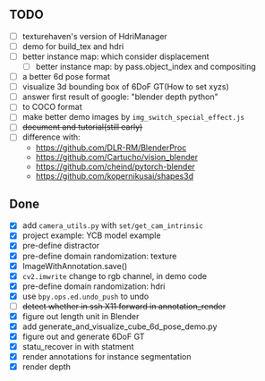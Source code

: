 ## TODO
 - [ ] texturehaven's version of HdriManager
 - [ ] demo for build_tex and hdri
 - [ ] better instance map: which consider displacement
    - [ ] better instance map: by pass.object_index and compositing
 - [ ] a better 6d pose format
 - [ ] visualize 3d bounding box of 6DoF GT(How to set xyzs)
 - [ ] answer first result of google: "blender depth python"
 - [ ] to COCO format
 - [ ] make better demo images by `img_switch_special_effect.js`
 - [ ] ~~document and tutorial(still early)~~
 - [ ] difference with:
   - https://github.com/DLR-RM/BlenderProc
   - https://github.com/Cartucho/vision_blender
   - https://github.com/cheind/pytorch-blender
   - https://github.com/kopernikusai/shapes3d

## Done
 - [x] add `camera_utils.py` with `set/get_cam_intrinsic`
 - [x] project example: YCB model example
 - [x] pre-define distractor
 - [x] pre-define domain randomization: texture
 - [x] ImageWithAnnotation.save()
 - [x] `cv2.imwrite` change to rgb channel, in demo code
 - [x] pre-define domain randomization: hdri
 - [x] use `bpy.ops.ed.undo_push` to undo
 - [ ] ~~detect whether in ssh X11 forward in annotation_render~~
 - [x] figure out length unit in Blender
 - [x] add generate_and_visualize_cube_6d_pose_demo.py
 - [x] figure out and generate 6DoF GT
 - [x] statu_recover in with statment
 - [x] render annotations for instance segmentation
 - [x] render depth
